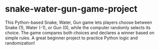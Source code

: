 # snake-water-gun-game-project
This Python-based Snake, Water, Gun game lets players choose between Snake (1), Water (-1), or Gun (0), while the computer randomly selects its choice. The game compares both choices and declares a winner based on simple rules. A great beginner project to practice Python logic and randomization!
